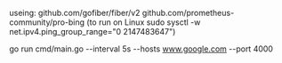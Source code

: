 useing: github.com/gofiber/fiber/v2 github.com/prometheus-community/pro-bing (to run on Linux sudo sysctl -w net.ipv4.ping_group_range="0 2147483647")

go run cmd/main.go --interval 5s --hosts www.google.com --port 4000